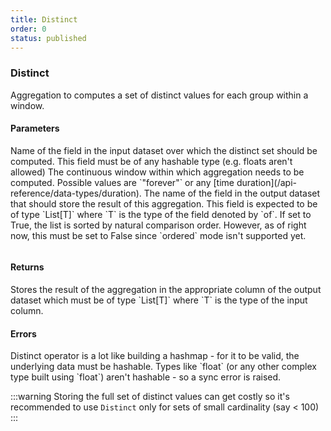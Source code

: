 ```yaml
---
title: Distinct
order: 0
status: published
---
```

### Distinct
Aggregation to computes a set of distinct values for each group within a window. 

#### Parameters
<Expandable title="of" type="str">
Name of the field in the input dataset over which the distinct set should be 
computed.  This field must be of any hashable type (e.g. floats aren't allowed)
</Expandable>

<Expandable title="window" type="Window">
The continuous window within which aggregation needs to be computed. Possible 
values are `"forever"` or any [time duration](/api-reference/data-types/duration).
</Expandable>

<Expandable title="into_field" type="str">
The name of the field in the output dataset that should store the result of this
aggregation. This field is expected to be of type `List[T]` where `T` is the type
of the field denoted by `of`.
</Expandable>

<Expandable title="unordered" type="float">
If set to True, the list is sorted by natural comparison order. However, as of 
right now, this must be set to False since `ordered` mode isn't supported yet.
</Expandable>

<pre snippet="api-reference/aggregations/distinct#basic" status="success" 
    message="Distinct in window of 1 day">
</pre>

#### Returns
<Expandable type="List[T]">
Stores the result of the aggregation in the appropriate column of the output 
dataset which must be of type `List[T]` where `T` is the type of the input column.
</Expandable>


#### Errors
<Expandable title="Computing distinct for non-hashable types">
Distinct operator is a lot like building a hashmap - for it to be valid, the 
underlying data must be hashable. Types like `float` (or any other complex type
built using `float`) aren't hashable - so a sync error is raised.

</Expandable>

:::warning
Storing the full set of distinct values can get costly so it's recommended to use
`Distinct` only for sets of small cardinality (say < 100)
:::

<pre snippet="api-reference/aggregations/distinct#incorrect_type" status="error" 
    message="amounts should be of type List[int], not int">
</pre>
